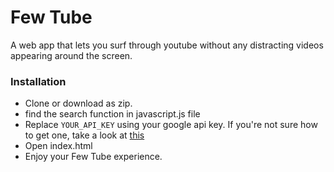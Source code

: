 # Few Tube

 A web app that lets you surf through youtube without any distracting videos appearing around the screen. 


### Installation

 - Clone or download as zip.
 - find the search function in javascript.js file
 - Replace ```YOUR_API_KEY``` using your google api key. If you're not sure how to get one, take a look at [this](https://developers.google.com/maps/documentation/javascript/get-api-key)
 - Open index.html
 - Enjoy your Few Tube experience.